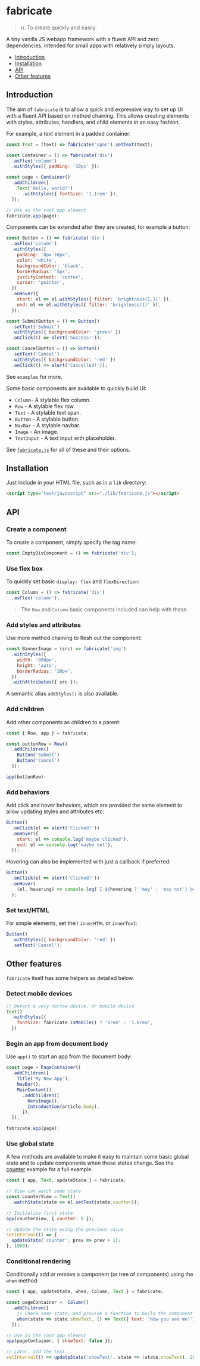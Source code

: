 # fabricate

> n. To create quickly and easily.

A tiny vanilla JS webapp framework with a fluent API and zero dependencies,
intended for small apps with relatively simply layouts.

- [Introduction](#introduction)
- [Installation](#installation)
- [API](#api)
- [Other features](#other-features)


## Introduction

The aim of `fabricate` is to allow a quick and expressive way to set up UI
with a fluent API based on method chaining. This allows creating elements with
styles, attributes, handlers, and child elements in an easy fashion.

For example, a text element in a padded container:

```js
const Text = (text) => fabricate('span').setText(text);

const Container = () => fabricate('div')
  .asFlex('column')
  .withStyles({ padding: '10px' });

const page = Container()
  .addChildren([
    Text('Hello, world!')
      .withStyles({ fontSize: '1.1rem' }),
  ]);

// Use as the root app element
fabricate.app(page);
```

Components can be extended after they are created, for example a button:

```js
const Button = () => fabricate('div')
  .asFlex('column')
  .withStyles({
    padding: '8px 10px',
    color: 'white',
    backgroundColor: 'black',
    borderRadius: '5px',
    justifyContent: 'center',
    cursor: 'pointer',
  })
  .onHover({
    start: el => el.withStyles({ filter: 'brightness(1.1)' }),
    end: el => el.withStyles({ filter: 'brightness(1)' }),
  });

const SubmitButton = () => Button()
  .setText('Submit')
  .withStyles({ backgroundColor: 'green' })
  .onClick(() => alert('Success!'));

const CancelButton = () => Button()
  .setText('Cancel')
  .withStyles({ backgroundColor: 'red' })
  .onClick(() => alert('Cancelled!'));
```

See `examples` for more.

Some basic components are available to quickly build UI:

* `Column`- A stylable flex column.
* `Row` - A stylable flex row.
* `Text` - A stylable text span.
* `Button` - A stylable button.
* `NavBar` - A stylable navbar.
* `Image` - An image.
* `TextInput` - A text input with placeholder.

See [`fabricate.js`](./fabricate.js) for all of these and their options.


## Installation

Just include in your HTML file, such as in a `lib` directory:

```html
<script type="text/javascript" src="./lib/fabricate.js"></script>
```

## API

### Create a component

To create a component, simply specify the tag name:

```js
const EmptyDivComponent = () => fabricate('div');
```

### Use flex box

To quickly set basic `display: flex` and `flexDirection`:

```js
const Column = () => fabricate('div')
  .asFlex('column');
```

> The `Row` and `Column` basic components included can help with these.

### Add styles and attributes

Use more method chaining to flesh out the component:

```js
const BannerImage = (src) => fabricate('img')
  .withStyles({
    width: '800px',
    height: 'auto',
    borderRadius: '10px',
  })
  .withAttributes({ src });
```

A semantic alias `addStyles()` is also available.

### Add children

Add other components as children to a parent:

```js
const { Row, app } = fabricate;

const buttonRow = Row()
  .addChildren([
    Button('Submit')
    Button('Cancel')
  ]);

app(buttonRow);
```

### Add behaviors

Add click and hover behaviors, which are provided the same element to allow
updating styles and attributes etc:

```js
Button()
  .onClick(el => alert('Clicked!'))
  .onHover({
    start: el => console.log('maybe clicked'),
    end: el => console.log('maybe not'),
  });
```

Hovering can also be implemented with just a callback if preferred:

```js
Button()
  .onClick(el => alert('Clicked!'))
  .onHover(
    (el, hovering) => console.log(`I ${hovering ? 'may' : 'may not'} be of interest`)
  );
```

### Set text/HTML

For simple elements, set their `innerHTML` or `innerText`:

```js
Button()
  .withStyles({ backgroundColor: 'red' })
  .setText('Cancel');
```

## Other features

`fabricate` itself has some helpers as detailed below.

### Detect mobile devices

```js
// Detect a very narrow device, or mobile device
Text()
  .withStyles({
    fontSize: fabricate.isMobile() ? '1rem' : '1.8rem',
  })
```

### Begin an app from document body

Use `app()` to start an app from the document body:

```js
const page = PageContainer()
  .addChildren([
    Title('My New App'),
    NavBar(),
    MainContent()
      .addChildren([
        HeroImage(),
        Introduction(article.body),
      ]),
  ]);

fabricate.app(page);
```

### Use global state

A few methods are available to make it easy to maintain some basic global state
and to update components when those states change. See the
[counter](examples/counter.html) example for a full example.

```js
const { app, Text, updateState } = fabricate;

// View can watch some state
const counterView = Text()
  .watchState(state => el.setText(state.counter));

// Initialise first state
app(counterView, { counter: 0 });

// Update the state using the previous value
setInterval(() => {
  updateState('counter', prev => prev + 1);
}, 1000);
```

### Conditional rendering

Conditionally add or remove a component (or tree of components) using the `when`
method:

```js
const { app, updateState, when, Column, Text } = fabricate;

const pageContainer =  Column()
  .addChildren([
    // Check some state, and provide a function to build the component to show
    when(state => state.showText, () => Text({ text: 'Now you see me!'})),
  ]);

// Use as the root app element
app(pageContainer, { showText: false });

// Later, add the text
setInterval(() => updateState('showText', state => !state.showText), 2000);
```
